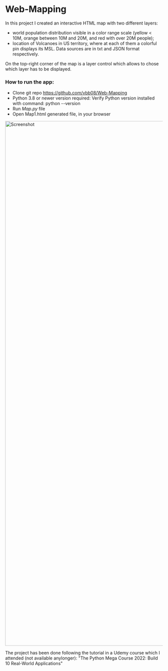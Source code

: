 # Web-Mapping

In this project I created an interactive HTML map with two different layers:
- world population distribution visible in a color range scale (yellow < 10M, orange between 10M and 20M, and red with over 20M people);
- location of Volcanoes in US territory, where at each of them a colorful pin displays its MSL.
Data sources are in txt and JSON format respectively.

On the top-right corner of the map is a layer control which allows to chose which layer has to be displayed.

### How to run the app:
- Clone git repo https://github.com/vbb08/Web-Mapping
- Python 3.8 or newer version required: Verify Python version installed with command: python --version
- Run *Map.py* file
- Open Map1.html generated file, in your browser 

<img width="1679" alt="Screenshot " src="https://github.com/vbb08/Web-Mapping/assets/67701977/5adfb0b9-caf8-4a80-9265-9fe48e17fcf8">

The project has been done following the tutorial in a Udemy course which I attended (not available anylonger):
"The Python Mega Course 2022: Build 10 Real-World Applications"
